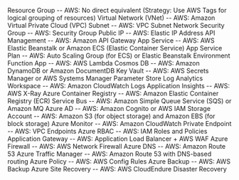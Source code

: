 Resource Group -- AWS: No direct equivalent (Strategy: Use AWS Tags for logical grouping of resources)
Virtual Network (VNet) -- AWS: Amazon Virtual Private Cloud (VPC)
Subnet -- AWS: VPC Subnet
Network Security Group -- AWS: Security Group
Public IP -- AWS: Elastic IP Address
API Management -- AWS: Amazon API Gateway
App Service -- AWS: AWS Elastic Beanstalk or Amazon ECS (Elastic Container Service)
App Service Plan -- AWS: Auto Scaling Group (for ECS) or Elastic Beanstalk Environment
Function App -- AWS: AWS Lambda
Cosmos DB -- AWS: Amazon DynamoDB or Amazon DocumentDB
Key Vault -- AWS: AWS Secrets Manager or AWS Systems Manager Parameter Store
Log Analytics Workspace -- AWS: Amazon CloudWatch Logs
Application Insights -- AWS: AWS X-Ray
Azure Container Registry -- AWS: Amazon Elastic Container Registry (ECR)
Service Bus -- AWS: Amazon Simple Queue Service (SQS) or Amazon MQ
Azure AD -- AWS: Amazon Cognito or AWS IAM
Storage Account -- AWS: Amazon S3 (for object storage) and Amazon EBS (for block storage)
Azure Monitor -- AWS: Amazon CloudWatch
Private Endpoint -- AWS: VPC Endpoints
Azure RBAC -- AWS: IAM Roles and Policies
Application Gateway -- AWS: Application Load Balancer + AWS WAF
Azure Firewall -- AWS: AWS Network Firewall
Azure DNS -- AWS: Amazon Route 53
Azure Traffic Manager -- AWS: Amazon Route 53 with DNS-based routing
Azure Policy -- AWS: AWS Config Rules
Azure Backup -- AWS: AWS Backup
Azure Site Recovery -- AWS: AWS CloudEndure Disaster Recovery